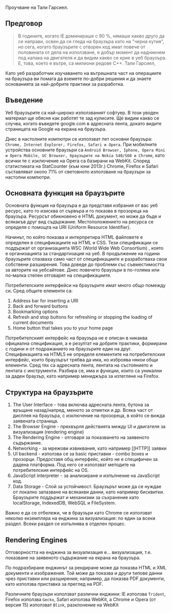 
Проучване на Тали Гарсиел.

## Предговор

> В годините, когато IE доминираше с 90 %, нямаше какво друго да се направи, освен да се гледа на браузъра като на "черна кутия", но сега, когато браузърите с отворен код имат повече от половината от дела на използване, е добър момент да надникнем под капака на двигателя и да видим какво се крие в уеб браузъра. Е, това, което е вътре, са милиони редове C++.                                 Тали Гарсиел,

Като уеб разработчик изучаването на вътрешната част на операциите на браузъра ви помага да вземете по-добри решения и да знаете основанията за най-добрите практики за разработка. 

## Въведение 


Уеб браузърите са най-широко използваният софтуер. В този уводен материал ще обясня как работят те зад кулисите. Ще видим какво се случва, когато въведете google.com в адресната лента, докато видите страницата на Google на екрана на браузъра.

Днес в настолните компютри се използват пет основни браузъра: `Chrome, Internet Explorer, Firefox, Safari и Opera`. При мобилните устройства основните браузъри са `Android Browser, Iphone, Opera Mini и Opera Mobile, UC Browser, браузърите на Nokia S40/S60 и Chrome`, като всички те с изключение на Opera са базирани на WebKit. Според статистиката на StatCounter (към юни 2013г.) Chrome, Firefox и Safari съставляват около 71% от световното използване на браузъри за настолни компютри. 


## Основната функция на браузърите 

Основната функция на браузъра е да представя избрания от вас уеб ресурс, като го изисква от сървъра и го показва в прозореца на браузъра. Ресурсът обикновено е HTML документ, но може да бъде и всякакъв друг вид съдържание. Местоположението на ресурса се определя с помощта на URI (Uniform Resource Identifier).

Начинът, по който показва и интерпретира HTML файловете е определен в спецификациите на HTML и CSS. Тези спецификации се поддържат от организацията WSC (World Wide Web Consortium) , която е организацията за стандартизация на уеб. В продължение на години браузърите спазваха само част от спецификациите и разработваха свои собствени разширения. Това доведе до проблеми със съвместимостта за авторите на уебсайтове. Днес повечето браузъри в по-голяма или по-малка степен отговарят на спецификациите. 

Потребителските интерфейси на браузърите имат много общо помежду си. Сред общите елементи са:

1.  Address bar for inserting a URI
2.  Back and forward buttons
3.  Bookmarking options
4.  Refresh and stop buttons for refreshing or stopping the loading of current documents
5.  Home button that takes you to your home page

Потребителският интерфейс на браузъра не е описан в никаква официална спецификация, а е резултат на добрите практики, формирани с години и от подражанието  на браузърите един на друг.  Спецификацията на HTML5 не определя елементите на потребителския интерфейс, които браузърът трябва да има, но изброява някои общи елементи. Сред тях са адресната лента, лентата на състоянието и лентата с инструменти. Разбира се, има и функции, които са уникални за даден браузър, като например мениджъра за изтегляне на Firefox.

## Структура на браузърите 

1.  The User Interface -  това включва адресната лента, бутона за връщане назад/напред, менюто за отметки и др. Всяка част от дисплея на браузъра, с изключение на прозореца, в който се вижда заявената страница.  
2. The Browser Engine - прехвърля действията между UI и двигателя за визуализация (rendering engine) 
3. The Rendering Engine - отговаря за показването на заявеното съдържание. 
4. Networking - за мрежови извиквания, като например [[HTTP]] заявки
5. UI backend - използва се за basic приставки - combo boxes и прозорци. Предоставя общ интерфейс, който не е специфичен за дадена платформа. Под него се използват методите на потребителския интерфейс на OS.
6. JavaScript interpreter - за анализиране и изпълнение на JavaScript код.
7. Data Storage - Слой за устойчивост. Браузърът може да се нуждае от локално запазване на всякакви данни, като например бисквитки. Браузърите поддържат и механизми за съхранение като localStorage, IndexedDB, WebSQL и FileSystem.

Важно е да се отбележи, че в браузъри като Chrome се използват няколко екземпляра на енджина за визуализация: по един за всеки раздел. Всеки раздел се изпълнява в отделен процес.

## Rendering Engines

Отговорността на енджина за визуализация е... визуализация, т.е. показване на заявеното съдържание на екрана на браузъра.

По подразбиране енджинът за рендиране може да показва HTML и XML документи и изображения. Той може да показва и други типове данни чрез приставки или разширения; например, да показва PDF документи, като използва приставка за преглед на PDF. 

Различните браузъри използват различни енджини: IE използва `Trident`, Firefox използва `Gecko`, Safari използва WebKit, а Chrome и Opera (от версия 15) използват `Blink`, разклонение на WebKit